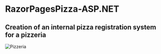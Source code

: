 # RazorPagesPizza-ASP.NET
## Creation of an internal pizza registration system for a pizzeria
![Pizzeria](https://user-images.githubusercontent.com/94640918/178809269-0fea2c31-87fc-427b-b4b4-d35085444ff8.jpeg)
